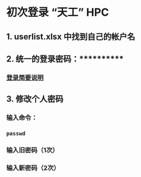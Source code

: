 # 初次登录 “天工” HPC
## 1. userlist.xlsx 中找到自己的帐户名
## 2. 统一的登录密码：**********
###   [登录简要说明](https://tiangong_sslakelab.coding.net/s/eee7d841-d921-4d5d-8fd6-fc2c63fcb539)
## 3. 修改个人密码
###   输入命令：
### ```passwd ```
###   输入旧密码（1次）
###   输入新密码（2次）
